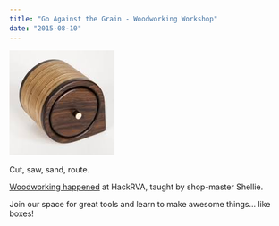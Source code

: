 ```yaml
---
title: "Go Against the Grain - Woodworking Workshop"
date: "2015-08-10"
---
```


[![bandsaw box](images/bandsaw-box.jpg)](http://www.hackrva.org/blog/wp-content/uploads/2015/09/bandsaw-box.jpg)

Cut, saw, sand, route.

[Woodworking happened](http://www.meetup.com/HackRVA-Meetup/events/224330273/) at HackRVA, taught by shop-master Shellie.

Join our space for great tools and learn to make awesome things... like boxes!
